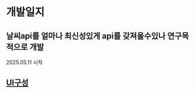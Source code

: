 # 개발일지
## 날씨api를 얼마나 최신성있게 api를 갖져올수있나 연구목적으로 개발
2025.05.11 시작 

## [UI구성](https://www.figma.com/design/ttHZrIvWEsbmKpuHlHbROI/Weather?node-id=0-1&p=f&t=TTO0ecAmRvGPhfOm-0)